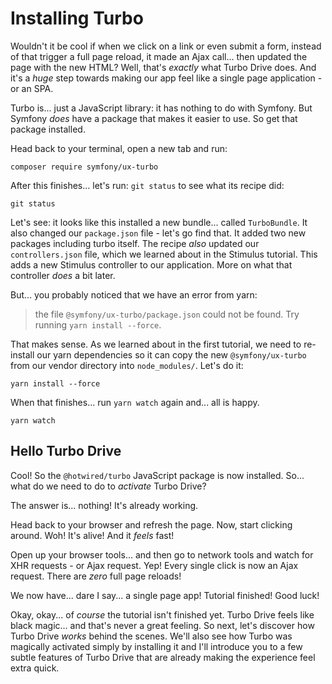 # Installing Turbo

Wouldn't it be cool if when we click on a link or even submit a form, instead of
that trigger a full page reload, it made an Ajax call... then updated the page with
the new HTML? Well, that's *exactly* what Turbo Drive does. And it's a *huge* step
towards making our app feel like a single page application - or an SPA.

Turbo is... just a JavaScript library: it has nothing to do with Symfony. But Symfony
*does* have a package that makes it easier to use. So get that package installed.

Head back to your terminal, open a new tab and run:

```terminal
composer require symfony/ux-turbo
```

After this finishes... let's run: `git status` to see what its recipe did:

```terminal-silent
git status
```

Let's see: it looks like this installed a new bundle... called `TurboBundle`. It
also changed our `package.json` file - let's go find that. It added two new packages
including turbo itself. The recipe *also* updated our `controllers.json` file, which
we learned about in the Stimulus tutorial. This adds a new Stimulus controller
to our application. More on what that controller *does* a bit later.

But... you probably noticed that we have an error from yarn:

> the file `@symfony/ux-turbo/package.json` could not be found. Try running
> `yarn install --force`.

That makes sense. As we learned about in the first tutorial, we need to re-install
our yarn dependencies so it can copy the new `@symfony/ux-turbo` from our vendor
directory into `node_modules/`. Let's do it:

```terminal
yarn install --force
```

When that finishes... run `yarn watch` again and... all is happy.

```terminal-silent
yarn watch
```

## Hello Turbo Drive

Cool! So the `@hotwired/turbo` JavaScript package is now installed. So... what
do we need to do to *activate* Turbo Drive?

The answer is... nothing! It's already working.

Head back to your browser and refresh the page. Now, start clicking around. Woh!
It's alive! And it *feels* fast!

Open up your browser tools... and then go to network tools and watch for XHR
requests - or Ajax request. Yep! Every single click is now an Ajax request. There
are *zero* full page reloads!

We now have... dare I say... a single page app! Tutorial finished! Good luck!

Okay, okay... of *course* the tutorial isn't finished yet. Turbo Drive feels like
black magic... and that's never a great feeling. So next, let's discover how
Turbo Drive *works* behind the scenes. We'll also see how Turbo was magically
activated simply by installing it and I'll introduce you to a few subtle features
of Turbo Drive that are already making the experience feel extra quick.
